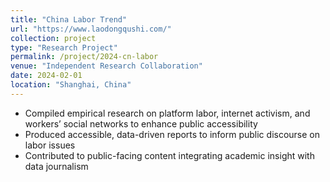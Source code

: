 ```yaml
---
title: "China Labor Trend"
url: "https://www.laodongqushi.com/"
collection: project
type: "Research Project"
permalink: /project/2024-cn-labor
venue: "Independent Research Collaboration"
date: 2024-02-01
location: "Shanghai, China"
---
```


- Compiled empirical research on platform labor, internet activism, and workers’ social networks to enhance public accessibility  
- Produced accessible, data-driven reports to inform public discourse on labor issues  
- Contributed to public-facing content integrating academic insight with data journalism
